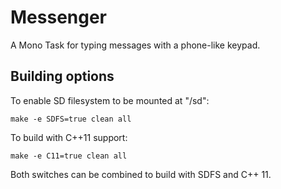 # Messenger
A Mono Task for typing messages with a phone-like keypad.

## Building options

To enable SD filesystem to be mounted at "/sd":

    make -e SDFS=true clean all

To build with C++11 support:

    make -e C11=true clean all

Both switches can be combined to build with SDFS and C++ 11.